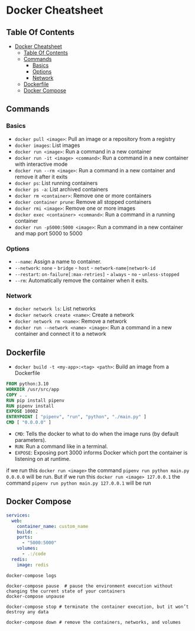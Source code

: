 # Docker Cheatsheet

## Table Of Contents
- [Docker Cheatsheet](#docker-cheatsheet)
  - [Table Of Contents](#table-of-contents)
  - [Commands](#commands)
    - [Basics](#basics)
    - [Options](#options)
    - [Network](#network)
  - [Dockerfile](#dockerfile)
  - [Docker Compose](#docker-compose)

## Commands

### Basics

- `docker pull <image>`: Pull an image or a repository from a registry
- `docker images`: List images
- `docker run <image>`: Run a command in a new container
- `docker run -it <image> <command>`: Run a command in a new container with interactive mode
- `docker run --rm <image>`: Run a command in a new container and remove it after it exits
- `docker ps`: List running containers
- `docker ps -a`: List archived containers
- `docker rm <container>`: Remove one or more containers
- `docker container prune`: Remove all stopped containers
- `docker rmi <image>`: Remove one or more images
- `docker exec <container> <command>`: Run a command in a running container
- `docker run -p5000:5000 <image>`: Run a command in a new container and map port 5000 to 5000

### Options

- `--name`: Assign a name to container.
- `--network`: `none` - `bridge` - `host` - `network-name|network-id`
- `--restart`: `on-failure[:max-retries]` - `always` - `no` - `unless-stopped`
- `--rm`: Automatically remove the container when it exits.

### Network

- `docker network ls`: List networks
- `docker network create <name>`: Create a network
- `docker network rm <name>`: Remove a network
- `docker run --network <name> <image>`: Run a command in a new container and connect it to a network

## Dockerfile

- `docker build -t <my-app>:<tag> <path>`: Build an image from a Dockerfile

```Dockerfile
FROM python:3.10
WORKDIR /usr/src/app
COPY . .
RUN pip install pipenv
RUN pipenv install
EXPOSE 10002
ENTRYPOINT [ "pipenv", "run", "python", "./main.py" ]
CMD [ "0.0.0.0" ]
```

- `CMD`: Tells the docker to what to do when the image runs (by default parameters).
- `RUN`: Run a command like in a terminal.
- `EXPOSE`: Exposing port 3000 informs Docker which port the container is listening on at runtime.

if we run this `docker run <image>` the command `pipenv run python main.py 0.0.0.0` will be run. But if we run this `docker run <image> 127.0.0.1` the command `pipenv run python main.py 127.0.0.1` will be run

## Docker Compose

```yml
services:
  web:
    container_name: custom_name
    build: .
    ports:
      - "5000:5000"
    volumes:
      - .:/code
  redis:
    image: redis
```

```shell
docker-compose logs

docker-compose pause  # pause the environment execution without changing the current state of your containers
docker-compose unpause

docker-compose stop # terminate the container execution, but it won’t destroy any data

docker-compose down # remove the containers, networks, and volumes
```